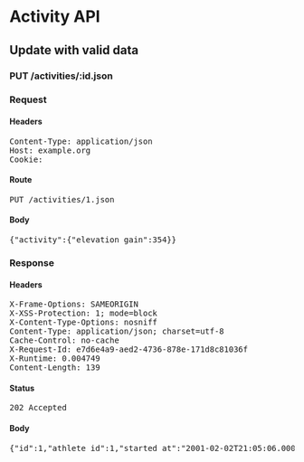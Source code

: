 # Activity API

## Update with valid data

### PUT /activities/:id.json
### Request

#### Headers

<pre>Content-Type: application/json
Host: example.org
Cookie: </pre>

#### Route

<pre>PUT /activities/1.json</pre>

#### Body

<pre>{"activity":{"elevation_gain":354}}</pre>

### Response

#### Headers

<pre>X-Frame-Options: SAMEORIGIN
X-XSS-Protection: 1; mode=block
X-Content-Type-Options: nosniff
Content-Type: application/json; charset=utf-8
Cache-Control: no-cache
X-Request-Id: e7d6e4a9-aed2-4736-878e-171d8c81036f
X-Runtime: 0.004749
Content-Length: 139</pre>

#### Status

<pre>202 Accepted</pre>

#### Body

<pre>{"id":1,"athlete_id":1,"started_at":"2001-02-02T21:05:06.000Z","finished_at":"2001-02-02T21:05:06.000Z","distance":56,"elevation_gain":354}</pre>
